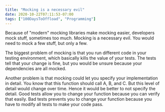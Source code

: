 ```yaml
---
title: "Mocking is a necessary evil"
date: 2020-10-22T07:11:53-07:00
tags: ["100DaysToOffload", "Programming"]
---
```

Because of "modern" mocking libraries make mocking easier, developers mock stuff, sometimes too much. Mocking is a necessary evil. You would need to mock a few stuff, but only a few.

The biggest problem of mocking is that you run different code in your testing environment, which basically kills the value of your tests. The tests tell that your change is fine, but you would be unsure because your dependencies are all mocked.

Another problem is that mocking could let you specify your implementation in detail. You know that this function should call A, B, and C. But this level of detail would change over time. Hence it would be better to not specify the detail. Good tests allow you to change your function because you can verify that easily. Bad tests prevents you to change your function because you have to modify all tests to make your code pass.


